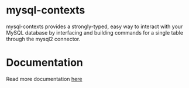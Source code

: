 # mysql-contexts

mysql-contexts provides a strongly-typed, easy way to interact with your MySQL database by interfacing and building commands for a single table through the mysql2 connector.

# Documentation

Read more documentation [here](https://github.com/traviszuleger/mysql-contexts)